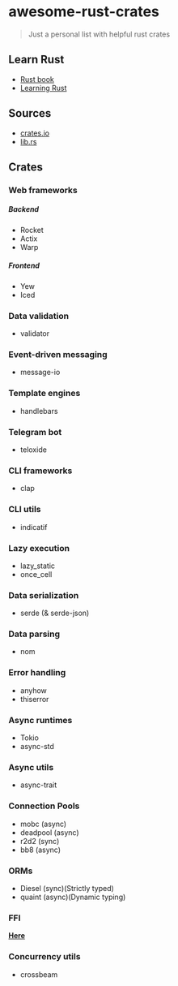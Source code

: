# awesome-rust-crates

> Just a personal list with helpful rust crates

## Learn Rust

+ [Rust book](https://doc.rust-lang.org/stable/book/)
+ [Learning Rust](https://github.com/learning-rust/site)

## Sources

+ [crates.io](https://crates.io/)
+ [lib.rs](https://lib.rs/)

## Crates 

### Web frameworks

##### Backend

+ Rocket
+ Actix
+ Warp

##### Frontend

+ Yew
+ Iced

### Data validation

+ validator

### Event-driven messaging

+ message-io

### Template engines

+ handlebars

### Telegram bot

+ teloxide

### CLI frameworks

+ clap

### CLI utils

+ indicatif

### Lazy execution

+ lazy_static
+ once_cell

### Data serialization

+ serde (& serde-json)

### Data parsing

+ nom

### Error handling

+ anyhow
+ thiserror

### Async runtimes

+ Tokio
+ async-std

### Async utils

+ async-trait

### Connection Pools

+ mobc (async)
+ deadpool (async)
+ r2d2 (sync)
+ bb8 (async)

### ORMs

+ Diesel (sync)(Strictly typed)
+ quaint (async)(Dynamic typing)

### FFI

[**Here**](https://lib.rs/development-tools/ffi)

### Concurrency utils

+ crossbeam



